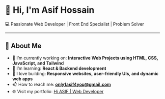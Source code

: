 
# 👋 Hi, I'm Asif Hossain

💻 Passionate Web Developer | Front End Specialist | Problem Solver

---

## 🚀 About Me

- 🔭 I’m currently working on: **Interactive Web Projects using HTML, CSS, JavaScript, and Tailwind**
- 🌱 I’m learning: **React & Backend development**
- 💼 I love building: **Responsive websites, user-friendly UIs, and dynamic web apps**
- 📫 How to reach me: **[only1asif4you@gmail.com](mailto:only1asif4you@gmail.com)**
- 🌐 Visit my portfolio: [Hi ASIF | Web Developer](https://web-developer-asif.netlify.app/)
